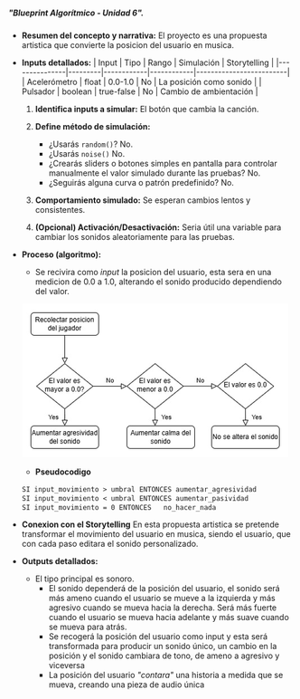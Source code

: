 ##### "Blueprint Algorítmico - Unidad 6".
  *   **Resumen del concepto y narrativa:** El proyecto es una propuesta artistica que convierte la posicion del usuario en musica.
  *   **Inputs detallados:**
       | Input         | Tipo    | Rango      | Simulación | Storytelling            |
       |---------------|---------|------------|------------|-------------------------|
       | Acelerómetro | float   | 0.0-1.0    | No         | La posición como sonido |
       | Pulsador      | boolean | true-false | No         | Cambio de ambientación  |

      1.  **Identifica inputs a simular:** El botón que cambia la canción.
      2.  **Define método de simulación:**
          *   ¿Usarás `random()`? No.
          *   ¿Usarás `noise()` No.
          *   ¿Crearás sliders o botones simples en pantalla para controlar manualmente el valor simulado durante las pruebas? No.
          *   ¿Seguirás alguna curva o patrón predefinido? No.
      3.  **Comportamiento simulado:** Se esperan cambios lentos y consistentes.

      4.  **(Opcional) Activación/Desactivación:** Seria útil una variable para cambiar los sonidos aleatoriamente para las pruebas.
  *   **Proceso (algoritmo):**

      -  Se recivira como *input* la posicion del usuario, esta sera en una medicion de 0.0 a 1.0, alterando el sonido producido dependiendo del valor.

      ![diagrama](../../../../assets/diagrama-ipo.jpg)

      -   **Pseudocodigo**

      ```
      SI input_movimiento > umbral ENTONCES aumentar_agresividad
      SI input_movimiento < umbral ENTONCES aumentar_pasividad
      SI input_movimiento = 0 ENTONCES   no_hacer_nada
      ```  
  *  **Conexion con el Storytelling**
     En esta propuesta artistica se pretende transformar el movimiento del usuario en musica, siendo el usuario, que con cada paso editara el sonido personalizado.
  *   **Outputs detallados:** 
      -   El tipo principal es sonoro.
          -   El sonido dependerá de la posición del usuario, el sonido será más ameno cuando el usuario se mueve a la izquierda y más agresivo cuando se mueva hacia la derecha. Será más fuerte cuando el usuario se mueva hacia adelante y más suave cuando se mueva para atrás.
          -   Se recogerá la posición del usuario como input y esta será transformada para producir un sonido único, un cambio en la posición y el sonido cambiara de tono, de ameno a agresivo y viceversa
          -   La posición del usuario *"contara"* una historia a medida que se mueva, creando una pieza de audio única
